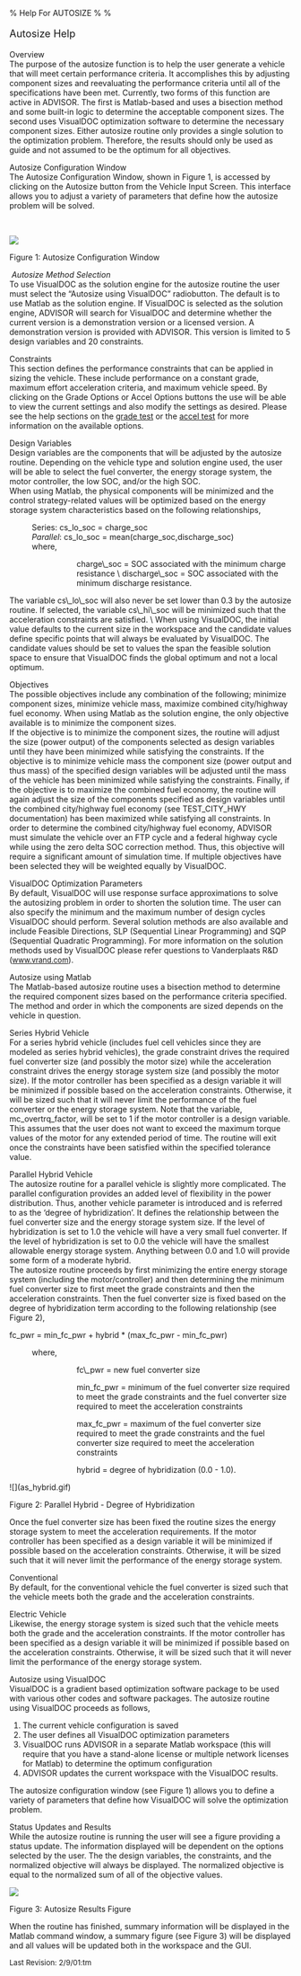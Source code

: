 % Help For AUTOSIZE
% 
% 

**<font size="4">**

Autosize Help

</font>

Overview</b> \
 The purpose of the autosize function is to help the user generate a
vehicle that will meet certain performance criteria. It accomplishes
this by adjusting component sizes and reevaluating the performance
criteria until all of the specifications have been met. Currently, two
forms of this function are active in ADVISOR. The first is Matlab-based
and uses a bisection method and some built-in logic to determine the
acceptable component sizes. The second uses VisualDOC optimization
software to determine the necessary component sizes. Either autosize
routine only provides a single solution to the optimization problem.
Therefore, the results should only be used as guide and not assumed to
be the optimum for all objectives.

Autosize Configuration Window</b> \
 The Autosize Configuration Window, shown in Figure 1, is accessed by
clicking on the Autosize button from the Vehicle Input Screen. This
interface allows you to adjust a variety of parameters that define how
the autosize problem will be solved.

 

![](autosize_fig1.jpg)

Figure 1: Autosize Configuration Window

</b>

 *Autosize Method Selection* \
 To use VisualDOC as the solution engine for the autosize routine the
user must select the “Autosize using VisualDOC” radiobutton. The default
is to use Matlab as the solution engine. If VisualDOC is selected as the
solution engine, ADVISOR will search for VisualDOC and determine whether
the current version is a demonstration version or a licensed version. A
demonstration version is provided with ADVISOR. This version is limited
to 5 design variables and 20 constraints.

Constraints</i> \
 This section defines the performance constraints that can be applied in
sizing the vehicle. These include performance on a constant grade,
maximum effort acceleration criteria, and maximum vehicle speed. By
clicking on the Grade Options or Accel Options buttons the use will be
able to view the current settings and also modify the settings as
desired. Please see the help sections on the [grade
test](grade_test_help.html) or the [accel test](accel_test_help.html) for
more information on the available options.

Design Variables</i> \
 Design variables are the components that will be adjusted by the
autosize routine. Depending on the vehicle type and solution engine
used, the user will be able to select the fuel converter, the energy
storage system, the motor controller, the low SOC, and/or the high SOC.
\
 When using Matlab, the physical components will be minimized and the
control strategy-related values will be optimized based on the energy
storage system characteristics based on the following relationships,

<dir>

Series</i>: cs\_lo\_soc = charge\_soc \
 *Parallel*: cs\_lo\_soc = mean(charge\_soc,discharge\_soc) \
 where,

<dir>
<dir>
charge\_soc = SOC associated with the minimum charge resistance \
 discharge\_soc = SOC associated with the minimum discharge resistance.

</dir>
</dir>
</dir>
The variable cs\_lo\_soc will also never be set lower than 0.3 by the
autosize routine. If selected, the variable cs\_hi\_soc will be
minimized such that the acceleration constraints are satisfied. \
 When using VisualDOC, the initial value defaults to the current size in
the workspace and the candidate values define specific points that will
always be evaluated by VisualDOC. The candidate values should be set to
values the span the feasible solution space to ensure that VisualDOC
finds the global optimum and not a local optimum.

Objectives</i> \
 The possible objectives include any combination of the following;
minimize component sizes, minimize vehicle mass, maximize combined
city/highway fuel economy. When using Matlab as the solution engine, the
only objective available is to minimize the component sizes. \
 If the objective is to minimize the component sizes, the routine will
adjust the size (power output) of the components selected as design
variables until they have been minimized while satisfying the
constraints. If the objective is to minimize vehicle mass the component
size (power output and thus mass) of the specified design variables will
be adjusted until the mass of the vehicle has been minimized while
satisfying the constraints. Finally, if the objective is to maximize the
combined fuel economy, the routine will again adjust the size of the
components specified as design variables until the combined city/highway
fuel economy (see TEST\_CITY\_HWY documentation) has been maximized
while satisfying all constraints. In order to determine the combined
city/highway fuel economy, ADVISOR must simulate the vehicle over an FTP
cycle and a federal highway cycle while using the zero delta SOC
correction method. Thus, this objective will require a significant
amount of simulation time. If multiple objectives have been selected
they will be weighted equally by VisualDOC.

VisualDOC Optimization Parameters</i> \
 By default, VisualDOC will use response surface approximations to solve
the autosizing problem in order to shorten the solution time. The user
can also specify the minimum and the maximum number of design cycles
VisualDOC should perform. Several solution methods are also available
and include Feasible Directions, SLP (Sequential Linear Programming) and
SQP (Sequential Quadratic Programming). For more information on the
solution methods used by VisualDOC please refer questions to
Vanderplaats R&D
([<font size="2">www.vrand.com</font>](http://www.vrand.com/)).

Autosize using Matlab</b> \
 The Matlab-based autosize routine uses a bisection method to determine
the required component sizes based on the performance criteria
specified. The method and order in which the components are sized
depends on the vehicle in question.

Series Hybrid Vehicle</i> \
 For a series hybrid vehicle (includes fuel cell vehicles since they are
modeled as series hybrid vehicles), the grade constraint drives the
required fuel converter size (and possibly the motor size) while the
acceleration constraint drives the energy storage system size (and
possibly the motor size). If the motor controller has been specified as
a design variable it will be minimized if possible based on the
acceleration constraints. Otherwise, it will be sized such that it will
never limit the performance of the fuel converter or the energy storage
system. Note that the variable, mc\_overtrq\_factor, will be set to 1 if
the motor controller is a design variable. This assumes that the user
does not want to exceed the maximum torque values of the motor for any
extended period of time. The routine will exit once the constraints have
been satisfied within the specified tolerance value.

Parallel Hybrid Vehicle</i> \
 The autosize routine for a parallel vehicle is slightly more
complicated. The parallel configuration provides an added level of
flexibility in the power distribution. Thus, another vehicle parameter
is introduced and is referred to as the ‘degree of hybridization’. It
defines the relationship between the fuel converter size and the energy
storage system size. If the level of hybridization is set to 1.0 the
vehicle will have a very small fuel converter. If the level of
hybridization is set to 0.0 the vehicle will have the smallest allowable
energy storage system. Anything between 0.0 and 1.0 will provide some
form of a moderate hybrid. \
 The autosize routine proceeds by first minimizing the entire energy
storage system (including the motor/controller) and then determining the
minimum fuel converter size to first meet the grade constraints and then
the acceleration constraints. Then the fuel converter size is fixed
based on the degree of hybridization term according to the following
relationship (see Figure 2),

fc\_pwr = min\_fc\_pwr + hybrid \* (max\_fc\_pwr - min\_fc\_pwr)

<dir>
where,

<dir>
<dir>
fc\_pwr = new fuel converter size

min\_fc\_pwr = minimum of the fuel converter size required to meet the
grade constraints and the fuel converter size required to meet the
acceleration constraints

max\_fc\_pwr = maximum of the fuel converter size required to meet the
grade constraints and the fuel converter size required to meet the
acceleration constraints

hybrid = degree of hybridization (0.0 - 1.0).

</dir>
</dir>
</dir>
![](as_hybrid.gif)

Figure 2: Parallel Hybrid - Degree of Hybridization

</b>

Once the fuel converter size has been fixed the routine sizes the energy
storage system to meet the acceleration requirements. If the motor
controller has been specified as a design variable it will be minimized
if possible based on the acceleration constraints. Otherwise, it will be
sized such that it will never limit the performance of the energy
storage system.

Conventional</i> \
 By default, for the conventional vehicle the fuel converter is sized
such that the vehicle meets both the grade and the acceleration
constraints.

Electric Vehicle</i> \
 Likewise, the energy storage system is sized such that the vehicle
meets both the grade and the acceleration constraints. If the motor
controller has been specified as a design variable it will be minimized
if possible based on the acceleration constraints. Otherwise, it will be
sized such that it will never limit the performance of the energy
storage system.

Autosize using VisualDOC</b> \
 VisualDOC is a gradient based optimization software package to be used
with various other codes and software packages. The autosize routine
using VisualDOC proceeds as follows,

1.  The current vehicle configuration is saved
2.  The user defines all VisualDOC optimization parameters
3.  VisualDOC runs ADVISOR in a separate Matlab workspace (this will
    require that you have a stand-alone license or multiple network
    licenses for Matlab) to determine the optimum configuration
4.  ADVISOR updates the current workspace with the VisualDOC results.

The autosize configuration window (see Figure 1) allows you to define a
variety of parameters that define how VisualDOC will solve the
optimization problem.

Status Updates and Results</b> \
 While the autosize routine is running the user will see a figure
providing a status update. The information displayed will be dependent
on the options selected by the user. The the design variables, the
constraints, and the normalized objective will always be displayed. The
normalized objective is equal to the normalized sum of all of the
objective values.

![](as_results.gif)

Figure 3: Autosize Results Figure

</b>

When the routine has finished, summary information will be displayed in
the Matlab command window, a summary figure (see Figure 3) will be
displayed and all values will be updated both in the workspace and the
GUI.

<font size="2">

Last Revision: 2/9/01:tm</font>

 
